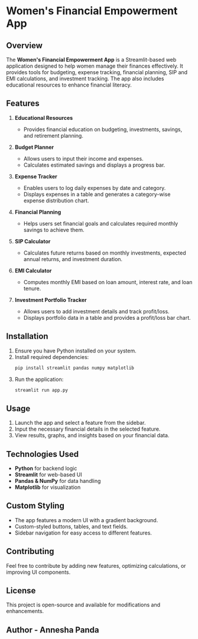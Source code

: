 # Women's Financial Empowerment App

## Overview
The **Women's Financial Empowerment App** is a Streamlit-based web application designed to help women manage their finances effectively. It provides tools for budgeting, expense tracking, financial planning, SIP and EMI calculations, and investment tracking. The app also includes educational resources to enhance financial literacy.

## Features
1. **Educational Resources**
   - Provides financial education on budgeting, investments, savings, and retirement planning.
   
2. **Budget Planner**
   - Allows users to input their income and expenses.
   - Calculates estimated savings and displays a progress bar.
   
3. **Expense Tracker**
   - Enables users to log daily expenses by date and category.
   - Displays expenses in a table and generates a category-wise expense distribution chart.
   
4. **Financial Planning**
   - Helps users set financial goals and calculates required monthly savings to achieve them.
   
5. **SIP Calculator**
   - Calculates future returns based on monthly investments, expected annual returns, and investment duration.
   
6. **EMI Calculator**
   - Computes monthly EMI based on loan amount, interest rate, and loan tenure.
   
7. **Investment Portfolio Tracker**
   - Allows users to add investment details and track profit/loss.
   - Displays portfolio data in a table and provides a profit/loss bar chart.

## Installation
1. Ensure you have Python installed on your system.
2. Install required dependencies:
   ```bash
   pip install streamlit pandas numpy matplotlib
   ```
3. Run the application:
   ```bash
   streamlit run app.py
   ```

## Usage
1. Launch the app and select a feature from the sidebar.
2. Input the necessary financial details in the selected feature.
3. View results, graphs, and insights based on your financial data.

## Technologies Used
- **Python** for backend logic
- **Streamlit** for web-based UI
- **Pandas & NumPy** for data handling
- **Matplotlib** for visualization

## Custom Styling
- The app features a modern UI with a gradient background.
- Custom-styled buttons, tables, and text fields.
- Sidebar navigation for easy access to different features.

## Contributing
Feel free to contribute by adding new features, optimizing calculations, or improving UI components.

## License
This project is open-source and available for modifications and enhancements.

## Author - Annesha Panda

